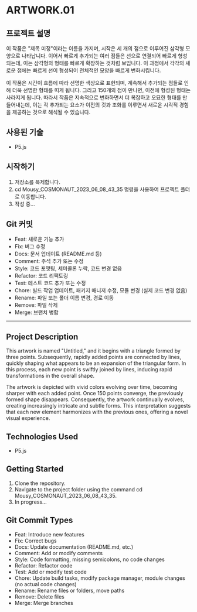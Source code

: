 # ARTWORK.01

## 프로젝트 설명

이 작품은 "제목 미정"이라는 이름을 가지며, 시작은 세 개의 점으로 이루어진 삼각형 모양으로 나타납니다. 이어서 빠르게 추가되는 여러 점들은 선으로 연결되어 빠르게 형성되는데, 이는 삼각형의 형태를 빠르게 확장하는 것처럼 보입니다. 이 과정에서 각각의 새로운 점에는 빠르게 선이 형성되어 전체적인 모양을 빠르게 변화시킵니다.

이 작품은 시간이 흐름에 따라 선명한 색상으로 표현되며, 계속해서 추가되는 점들로 인해 더욱 선명한 형태를 띠게 됩니다. 그리고 150개의 점이 만나면, 이전에 형성된 형태는 사라지게 됩니다. 따라서 작품은 지속적으로 변화하면서 더 복잡하고 오묘한 형태를 만들어내는데, 이는 각 추가되는 요소가 이전의 것과 조화를 이루면서 새로운 시각적 경험을 제공하는 것으로 해석될 수 있습니다.

## 사용된 기술

- P5.js

## 시작하기

1. 저장소를 복제합니다.
2. cd Mousy_COSMONAUT_2023_06_08_43_35 명령을 사용하여 프로젝트 폴더로 이동합니다.
3. 작성 중...

## Git 커밋

- Feat: 새로운 기능 추가
- Fix: 버그 수정
- Docs: 문서 업데이트 (README.md 등)
- Comment: 주석 추가 또는 수정
- Style: 코드 포맷팅, 세미콜론 누락, 코드 변경 없음
- Refactor: 코드 리팩토링
- Test: 테스트 코드 추가 또는 수정
- Chore: 빌드 작업 업데이트, 패키지 매니저 수정, 모듈 변경 (실제 코드 변경 없음)
- Rename: 파일 또는 폴더 이름 변경, 경로 이동
- Remove: 파일 삭제
- Merge: 브랜치 병합

---

## Project Description

This artwork is named "Untitled," and it begins with a triangle formed by three points. Subsequently, rapidly added points are connected by lines, quickly shaping what appears to be an expansion of the triangular form. In this process, each new point is swiftly joined by lines, inducing rapid transformations in the overall shape.

The artwork is depicted with vivid colors evolving over time, becoming sharper with each added point. Once 150 points converge, the previously formed shape disappears. Consequently, the artwork continually evolves, creating increasingly intricate and subtle forms. This interpretation suggests that each new element harmonizes with the previous ones, offering a novel visual experience.

## Technologies Used

- P5.js

## Getting Started

1. Clone the repository.
2. Navigate to the project folder using the command cd Mousy_COSMONAUT_2023_06_08_43_35.
3. In progress...

## Git Commit Types

- Feat: Introduce new features
- Fix: Correct bugs
- Docs: Update documentation (README.md, etc.)
- Comment: Add or modify comments
- Style: Code formatting, missing semicolons, no code changes
- Refactor: Refactor code
- Test: Add or modify test code
- Chore: Update build tasks, modify package manager, module changes (no actual code changes)
- Rename: Rename files or folders, move paths
- Remove: Delete files
- Merge: Merge branches

